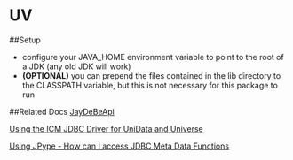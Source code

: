 # UV

##Setup
 
 - configure your JAVA_HOME environment variable to point to the 
 root of a JDK (any old JDK will work)
 - **(OPTIONAL)** you can prepend the files contained in the lib 
 directory to the CLASSPATH variable, but this is not necessary for 
 this package to run
 
##Related Docs
[JayDeBeApi](https://github.com/baztian/jaydebeapi)

[Using the ICM JDBC Driver for UniData and Universe](http://docs.rocketsoftware.com/nxt/gateway.dll/RKBnew20/unidata/previous%20versions/v7.2/unidata_jdbcdriveruserguide_v72.pdf)

[Using JPype - How can I access JDBC Meta Data Functions](http://stackoverflow.com/questions/21027904/using-jpype-how-can-i-access-jdbc-meta-data-functions)



